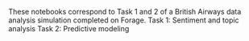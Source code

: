 These notebooks correspond to Task 1 and 2 of a British Airways data analysis simulation completed on Forage. 
Task 1: Sentiment and topic analysis
Task 2: Predictive modeling 

